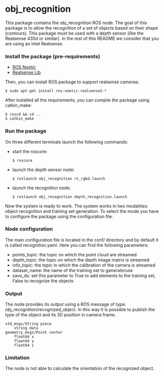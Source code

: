 # obj_recognition

This package contains the obj_recognition ROS node. The goal of this package is to allow the recognition of a set of objects based on their shape (contours). This package must be used with a depth sensor (like the Realsense 435d or similar). In the rest of this README we consider that you are using an Intel Realsense. 

### Install the package (pre-requirements)
-   [ROS Noetic](http://wiki.ros.org/noetic/Installation/Ubuntu)
-   [Realsense Lib](https://github.com/IntelRealSense/librealsense/blob/master/doc/distribution_linux.md)

Then, you can install ROS package to support realsense cameras:

	$ sudo apt-get install ros-noetic-realsense2-*

After installed all the requirements, you can compile the package using catkin_make:

	$ roscd && cd ..
	$ catkin_make
### Run the package
On three different terminals launch the following commands:

- start the roscore:	 
       
      $ roscore
   
- launch the depth sensor node:
      
      $ roslaunch obj_recognition rs_rgbd.launch 

 - launch the recognition node:

       $ roslaunch obj_recognition depth_recognition.launch

Now the system is ready to work. The system works in two modalities: object recognition and training set generation. To select the mode you have to configure the package using the configuration file.

### Node configuration

The main configuration file is located in the conf/ directory and by default it is called recognition.yaml. Here you can find the following parameters:
-	points_topic: the topic on which the point cloud are streamed
-	depth_topic: the topic on which the depth image matrix is streamed
-	info_topic: the topic in which the calibration of the camera is streamed
-	dataset_name: the name of the training set to generate/use
-	save_ds: set this parameter to True to add elements to the training set, False to recognize the objects

### Output
The node provides its output using a ROS message of type: obj_recognition/recognized_object. In this way it is possible to publish the type of the object and its 3D position in camera frame.

	std_msgs/String piece
		string data
	geometry_msgs/Point center
		float64 x
		float64 y
		float64 z
### Limitation

The node is not able to calculate the orientation of the recognized object.
